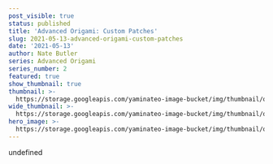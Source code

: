 ```yaml
---
post_visible: true
status: published
title: 'Advanced Origami: Custom Patches'
slug: 2021-05-13-advanced-origami-custom-patches
date: '2021-05-13'
author: Nate Butler
series: Advanced Origami
series_number: 2
featured: true
show_thumbnail: true
thumbnail: >-
  https://storage.googleapis.com/yaminateo-image-bucket/img/thumbnail/origami-patches-1x1.jpg
wide_thumbnail: >-
  https://storage.googleapis.com/yaminateo-image-bucket/img/thumbnail/origami-patches-2x1.jpg
hero_image: >-
  https://storage.googleapis.com/yaminateo-image-bucket/img/thumbnail/origami-patches-hero-4x1.jpg
---
```

undefined